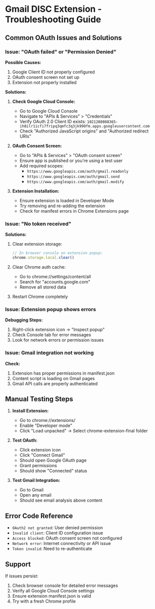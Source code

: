 # Gmail DISC Extension - Troubleshooting Guide

## Common OAuth Issues and Solutions

### Issue: "OAuth failed" or "Permission Denied"

**Possible Causes:**
1. Google Client ID not properly configured
2. OAuth consent screen not set up
3. Extension not properly installed

**Solutions:**
1. **Check Google Cloud Console:**
   - Go to Google Cloud Console
   - Navigate to "APIs & Services" > "Credentials"
   - Verify OAuth 2.0 Client ID exists: `1021208088365-ih8ilr1icfi7fripq3qmfc3q3jk990fm.apps.googleusercontent.com`
   - Check "Authorized JavaScript origins" and "Authorized redirect URIs"

2. **OAuth Consent Screen:**
   - Go to "APIs & Services" > "OAuth consent screen"
   - Ensure app is published or you're using a test user
   - Add required scopes:
     - `https://www.googleapis.com/auth/gmail.readonly`
     - `https://www.googleapis.com/auth/gmail.send`
     - `https://www.googleapis.com/auth/gmail.modify`

3. **Extension Installation:**
   - Ensure extension is loaded in Developer Mode
   - Try removing and re-adding the extension
   - Check for manifest errors in Chrome Extensions page

### Issue: "No token received"

**Solutions:**
1. Clear extension storage:
   ```javascript
   // In browser console on extension popup:
   chrome.storage.local.clear()
   ```

2. Clear Chrome auth cache:
   - Go to chrome://settings/content/all
   - Search for "accounts.google.com"
   - Remove all stored data

3. Restart Chrome completely

### Issue: Extension popup shows errors

**Debugging Steps:**
1. Right-click extension icon → "Inspect popup"
2. Check Console tab for error messages
3. Look for network errors or permission issues

### Issue: Gmail integration not working

**Check:**
1. Extension has proper permissions in manifest.json
2. Content script is loading on Gmail pages
3. Gmail API calls are properly authenticated

## Manual Testing Steps

1. **Install Extension:**
   - Go to chrome://extensions/
   - Enable "Developer mode"
   - Click "Load unpacked" → Select chrome-extension-final folder

2. **Test OAuth:**
   - Click extension icon
   - Click "Connect Gmail"
   - Should open Google OAuth page
   - Grant permissions
   - Should show "Connected" status

3. **Test Gmail Integration:**
   - Go to Gmail
   - Open any email
   - Should see email analysis above content

## Error Code Reference

- `OAuth2 not granted`: User denied permission
- `Invalid client`: Client ID configuration issue
- `Access blocked`: OAuth consent screen not configured
- `Network error`: Internet connectivity or API issue
- `Token invalid`: Need to re-authenticate

## Support

If issues persist:
1. Check browser console for detailed error messages
2. Verify all Google Cloud Console settings
3. Ensure extension manifest.json is valid
4. Try with a fresh Chrome profile